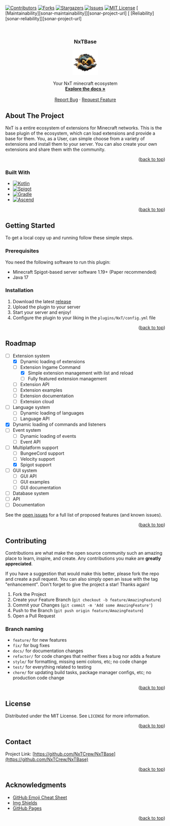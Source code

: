 <!-- Template for readme used: https://github.com/othneildrew/Best-README-Template -->
<a name="readme-top"></a>

<!-- PROJECT SHIELDS -->
<!--
*** I'm using markdown "reference style" links for readability.
*** Reference links are enclosed in brackets [ ] instead of parentheses ( ).
*** See the bottom of this document for the declaration of the reference variables
*** for contributors-url, forks-url, etc. This is an optional, concise syntax you may use.
*** https://www.markdownguide.org/basic-syntax/#reference-style-links
-->
[![Contributors][contributors-shield]][contributors-url]
[![Forks][forks-shield]][forks-url]
[![Stargazers][stars-shield]][stars-url]
[![Issues][issues-shield]][issues-url]
[![MIT License][license-shield]][license-url]
[ [Maintainability][sonar-maintainability]][sonar-project-url]
[ [Reliability][sonar-reliability]][sonar-project-url]



<!-- PROJECT LOGO -->
<br />
<div align="center">
<h3 align="center">NxTBase</h3>

  <a href="https://github.com/NxTCrew/NxTBase">
    <img src="images/nxtlogo-nobg.png" alt="Logo" width="80" height="80">
  </a>

  <p align="center">
    Your NxT minecraft ecosystem
    <br />
    <a href="https://github.com/NxTCrew/NxTBase/wiki"><strong>Explore the docs »</strong></a>
    <br />
    <br />
    <a href="https://github.com/NxTCrew/NxTBase/issues">Report Bug</a>
    ·
    <a href="https://github.com/NxTCrew/NxTBase/issues">Request Feature</a>
  </p>
</div>



<!-- ABOUT THE PROJECT -->
## About The Project

NxT is a entire ecosystem of extensions for Minecraft networks. This is the base plugin of the ecosystem, which can load extensions and provide a base for them.
You, as a User, can simple choose from a variety of extensions and install them to your server. You can also create your own extensions and share them with the community.

<p align="right">(<a href="#readme-top">back to top</a>)</p>



### Built With

* [![Kotlin][Kotlin]][Kotlin-url]
* [![Spigot][Spigot]][Spigot-url]
* [![Gradle][Gradle]][Gradle-url]
* [![Ascend][Ascend]][Ascend-url]

<p align="right">(<a href="#readme-top">back to top</a>)</p>



<!-- GETTING STARTED -->
## Getting Started

To get a local copy up and running follow these simple steps.

### Prerequisites

You need the following software to run this plugin:
* Minecraft Spigot-based server software 1.19+ (Paper recommended)
* Java 17

### Installation

1. Download the latest [release](https://github.com/NxTCrew/NxTBase/releases)
2. Upload the plugin to your server
3. Start your server and enjoy!
4. Configure the plugin to your liking in the `plugins/NxT/config.yml` file

<p align="right">(<a href="#readme-top">back to top</a>)</p>



<!-- ROADMAP -->
## Roadmap

- [ ] Extension system
  - [x] Dynamic loading of extensions
  - [ ] Extension Ingame Command
     - [x] Simple extension management with list and reload
     - [ ] Fully featured extension management
  - [ ] Extension API
  - [ ] Extension examples
  - [ ] Extension documentation
  - [ ] Extension cloud
- [ ] Language system
  - [ ] Dynamic loading of languages
  - [ ] Language API
- [x] Dynamic loading of commands and listeners
- [ ] Event system
  - [ ] Dynamic loading of events
  - [ ] Event API
- [ ] Multiplatform support
  - [ ] BungeeCord support
  - [ ] Velocity support
  - [x] Spigot support
- [ ] GUI system
    - [ ] GUI API
    - [ ] GUI examples
    - [ ] GUI documentation
- [ ] Database system
- [ ] API
- [ ] Documentation

See the [open issues](issues) for a full list of proposed features (and known issues).

<p align="right">(<a href="#readme-top">back to top</a>)</p>



<!-- CONTRIBUTING -->
## Contributing

Contributions are what make the open source community such an amazing place to learn, inspire, and create. Any contributions you make are **greatly appreciated**.

If you have a suggestion that would make this better, please fork the repo and create a pull request. You can also simply open an issue with the tag "enhancement".
Don't forget to give the project a star! Thanks again!

1. Fork the Project
2. Create your Feature Branch (`git checkout -b feature/AmazingFeature`)
3. Commit your Changes (`git commit -m 'Add some AmazingFeature'`)
4. Push to the Branch (`git push origin feature/AmazingFeature`)
5. Open a Pull Request

### Branch naming

* `feature/` for new features
* `fix/` for bug fixes
* `docs/` for documentation changes
* `refactor/` for code changes that neither fixes a bug nor adds a feature
* `style/` for formatting, missing semi colons, etc; no code change
* `test/` for everything related to testing
* `chore/` for updating build tasks, package manager configs, etc; no production code change

<p align="right">(<a href="#readme-top">back to top</a>)</p>



<!-- LICENSE -->
## License

Distributed under the MIT License. See `LICENSE` for more information.

<p align="right">(<a href="#readme-top">back to top</a>)</p>



<!-- CONTACT -->
## Contact

Project Link: [https://github.com/NxTCrew/NxTBase](https://github.com/NxTCrew/NxTBase)

<p align="right">(<a href="#readme-top">back to top</a>)</p>



<!-- ACKNOWLEDGMENTS -->
## Acknowledgments

* [GitHub Emoji Cheat Sheet](https://www.webpagefx.com/tools/emoji-cheat-sheet)
* [Img Shields](https://shields.io)
* [GitHub Pages](https://pages.github.com)

<p align="right">(<a href="#readme-top">back to top</a>)</p>



<!-- MARKDOWN LINKS & IMAGES -->
<!-- https://www.markdownguide.org/basic-syntax/#reference-style-links -->
[contributors-shield]: https://img.shields.io/github/contributors/NxTCrew/NxTBase.svg?style=for-the-badge
[contributors-url]: https://github.com/orgs/NxTCrew/NxTBase/graphs/contributors
[forks-shield]: https://img.shields.io/github/forks/NxTCrew/NxTBase.svg?style=for-the-badge
[forks-url]: https://github.com/NxTCrew/NxTBase/network/members
[stars-shield]: https://img.shields.io/github/stars/NxTCrew/NxTBase.svg?style=for-the-badge
[stars-url]: https://github.com/NxTCrew/NxTBase/stargazers
[issues-shield]: https://img.shields.io/github/issues/NxTCrew/NxTBase.svg?style=for-the-badge
[issues-url]: https://github.com/NxTCrew/NxTBase/issues
[license-shield]: https://img.shields.io/github/license/NxTCrew/NxTBase.svg?style=for-the-badge
[license-url]: https://github.com/orgs/NxTCrew/NxTBase/main/LICENSE




[Spigot]: https://img.shields.io/badge/Spigot-1.19+-green.svg?style=for-the-badge
[Spigot-url]: https://www.spigotmc.org/
[Kotlin]: https://img.shields.io/badge/Kotlin-1.8.20%20beta-blue.svg?style=for-the-badge
[Kotlin-url]: https://kotlinlang.org/
[Gradle]: https://img.shields.io/badge/Gradle-8.0.1-blue.svg?style=for-the-badge
[Gradle-url]: https://gradle.org/
[Ascend]: https://img.shields.io/badge/Ascend-22.0.0-green.svg?style=for-the-badge
[Ascend-url]: https://github.com/TheFruxz/Ascend
